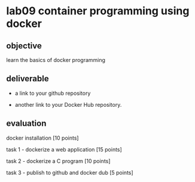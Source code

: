 #  lab09 container programming using docker

##  objective

learn the basics of docker programming

##  deliverable

-  a link to your github repository

-  another link to your Docker Hub repository.

##  evaluation

docker installation [10 points]

task 1 - dockerize a web application [15 points]

task 2 - dockerize a C program [10 points]

task 3 - publish to github and docker dub [5 points]

